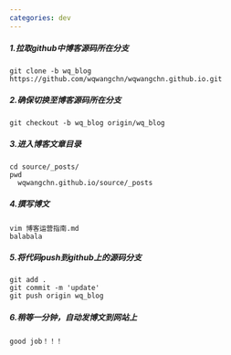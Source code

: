 ```yaml
---
categories: dev
---
```


##### 1.拉取github中博客源码所在分支
```
git clone -b wq_blog https://github.com/wqwangchn/wqwangchn.github.io.git
```
##### 2.确保切换至博客源码所在分支
```
git checkout -b wq_blog origin/wq_blog
```
##### 3.进入博客文章目录
```
cd source/_posts/
pwd
  wqwangchn.github.io/source/_posts
```

##### 4.撰写博文
```
vim 博客运营指南.md
balabala
```
##### 5.将代码push到github上的源码分支
```
git add .
git commit -m 'update'
git push origin wq_blog
```
##### 6.稍等一分钟，自动发博文到网站上
```
good job！！！
```
